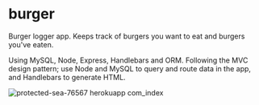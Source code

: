 # burger

Burger logger app. Keeps track of burgers you want to eat and burgers you've eaten.

Using MySQL, Node, Express, Handlebars and ORM. Following the MVC design pattern; use Node and MySQL to query and route data in the app, and Handlebars to generate HTML.


![protected-sea-76567 herokuapp com_index](https://user-images.githubusercontent.com/52692899/75616206-2d399780-5b03-11ea-91a4-75740cde42ad.png)
